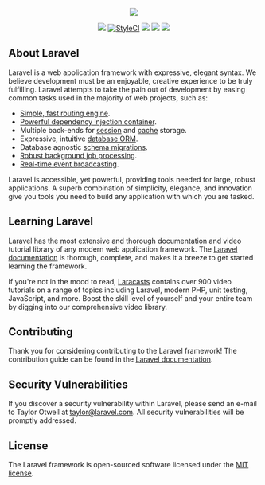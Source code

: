 <p align="center"><img src="https://laravel.com/assets/img/components/logo-laravel.svg"></p>

<p align="center">
<a href="https://travis-ci.org/walteribeiro/finances-admin"><img src="https://travis-ci.org/walteribeiro/finances-admin.svg?branch=master"></a>
<a href="https://styleci.io/repos/80957547"><img src="https://styleci.io/repos/80957547/shield?branch=master" alt="StyleCI"></a>
<a href="https://codeclimate.com/github/walteribeiro/finances-admin"><img src="https://codeclimate.com/github/walteribeiro/finances-admin/badges/gpa.svg" /></a>
<a href="https://codeclimate.com/github/walteribeiro/finances-admin/coverage"><img src="https://codeclimate.com/github/walteribeiro/finances-admin/badges/coverage.svg" /></a>
<a href="https://codeclimate.com/github/walteribeiro/finances-admin"><img src="https://codeclimate.com/github/walteribeiro/finances-admin/badges/issue_count.svg" /></a>
</p>

## About Laravel

Laravel is a web application framework with expressive, elegant syntax. We believe development must be an enjoyable, creative experience to be truly fulfilling. Laravel attempts to take the pain out of development by easing common tasks used in the majority of web projects, such as:

- [Simple, fast routing engine](https://laravel.com/docs/routing).
- [Powerful dependency injection container](https://laravel.com/docs/container).
- Multiple back-ends for [session](https://laravel.com/docs/session) and [cache](https://laravel.com/docs/cache) storage.
- Expressive, intuitive [database ORM](https://laravel.com/docs/eloquent).
- Database agnostic [schema migrations](https://laravel.com/docs/migrations).
- [Robust background job processing](https://laravel.com/docs/queues).
- [Real-time event broadcasting](https://laravel.com/docs/broadcasting).

Laravel is accessible, yet powerful, providing tools needed for large, robust applications. A superb combination of simplicity, elegance, and innovation give you tools you need to build any application with which you are tasked.

## Learning Laravel

Laravel has the most extensive and thorough documentation and video tutorial library of any modern web application framework. The [Laravel documentation](https://laravel.com/docs) is thorough, complete, and makes it a breeze to get started learning the framework.

If you're not in the mood to read, [Laracasts](https://laracasts.com) contains over 900 video tutorials on a range of topics including Laravel, modern PHP, unit testing, JavaScript, and more. Boost the skill level of yourself and your entire team by digging into our comprehensive video library.

## Contributing

Thank you for considering contributing to the Laravel framework! The contribution guide can be found in the [Laravel documentation](http://laravel.com/docs/contributions).

## Security Vulnerabilities

If you discover a security vulnerability within Laravel, please send an e-mail to Taylor Otwell at taylor@laravel.com. All security vulnerabilities will be promptly addressed.

## License

The Laravel framework is open-sourced software licensed under the [MIT license](http://opensource.org/licenses/MIT).
